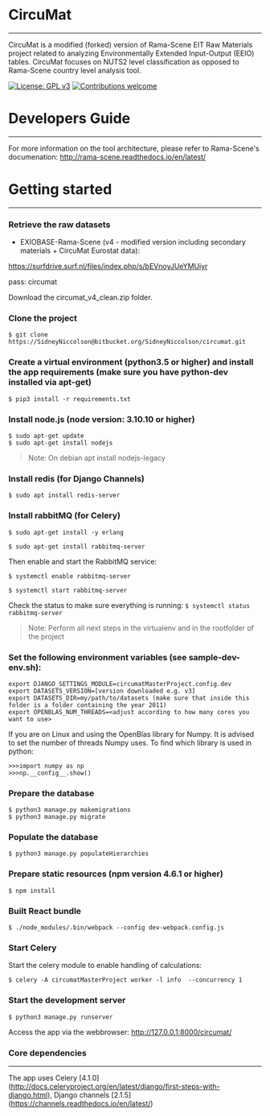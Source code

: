 # CircuMat
---
CircuMat is a modified (forked) version of Rama-Scene EIT Raw Materials project related to analyzing Environmentally Extended Input-Output (EEIO) tables. CircuMat focuses on NUTS2 level classification as opposed to Rama-Scene country level analysis tool.

[![License: GPL v3](https://img.shields.io/badge/License-GPL%20v3-blue.svg)](https://www.gnu.org/licenses/gpl-3.0)
[![Contributions welcome](https://img.shields.io/badge/contributions-welcome-brightgreen.svg)](resources/docs/CONTRIBUTING.md)

# Developers Guide
---
For more information on the tool architecture, please refer to Rama-Scene's documenation: http://rama-scene.readthedocs.io/en/latest/

# Getting started
---
### Retrieve the raw datasets


* EXIOBASE-Rama-Scene (v4 - modified version including secondary materials + CircuMat Eurostat data): 

https://surfdrive.surf.nl/files/index.php/s/bEVnoyJUeYMUiyr

pass: circumat

Download the circumat_v4_clean.zip folder.

### Clone the project 
``` 
$ git clone https://SidneyNiccolson@bitbucket.org/SidneyNiccolson/circumat.git
```

### Create a virtual environment (python3.5 or higher) and install the app requirements (make sure you have python-dev installed via apt-get)
``` 
$ pip3 install -r requirements.txt 
```

### Install node.js (node version: 3.10.10 or higher)
``` 
$ sudo apt-get update
$ sudo apt-get install nodejs
```
> Note: On debian apt install nodejs-legacy

### Install redis (for Django Channels)
```
$ sudo apt install redis-server
```

### Install rabbitMQ (for Celery)

``$ sudo apt-get install -y erlang``

``$ sudo apt-get install rabbitmq-server``

Then enable and start the RabbitMQ service:

``$ systemctl enable rabbitmq-server``

``$ systemctl start rabbitmq-server``

Check the status to make sure everything is running:
``$ systemctl status rabbitmq-server``


> Note: Perform all next steps in the virtualenv and in the rootfolder of the project

### Set the following environment variables (see sample-dev-env.sh):
```
export DJANGO_SETTINGS_MODULE=circumatMasterProject.config.dev
export DATASETS_VERSION=[version downloaded e.g. v3]
export DATASETS_DIR=my/path/to/datasets (make sure that inside this folder is a folder containing the year 2011)
export OPENBLAS_NUM_THREADS=<adjust according to how many cores you want to use>
```
If you are on Linux and using the OpenBlas library for Numpy. 
It is advised to set the number of threads Numpy uses. To find which library is used in python:
```
>>>import numpy as np
>>>np.__config__.show()
```


### Prepare the database
```
$ python3 manage.py makemigrations
$ python3 manage.py migrate
```

### Populate the database 
```
$ python3 manage.py populateHierarchies
```

### Prepare static resources (npm version 4.6.1 or higher)
```
$ npm install
```

### Built React bundle
```
$ ./node_modules/.bin/webpack --config dev-webpack.config.js 
```

### Start Celery
Start the celery module to enable handling of calculations:
```
$ celery -A circumatMasterProject worker -l info  --concurrency 1 
```

### Start the development server
```
$ python3 manage.py runserver
```

Access the app via the webbrowser: http://127.0.0.1:8000/circumat/


### Core dependencies
---
The app uses Celery [4.1.0] (http://docs.celeryproject.org/en/latest/django/first-steps-with-django.html), Django channels [2.1.5] (https://channels.readthedocs.io/en/latest/)
